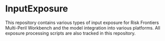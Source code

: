 # InputExposure
This repository contains various types of input exposure for Risk Frontiers Multi-Peril Workbench and the model integration into various platforms. All exposure processing scripts are also tracked in this repository.
